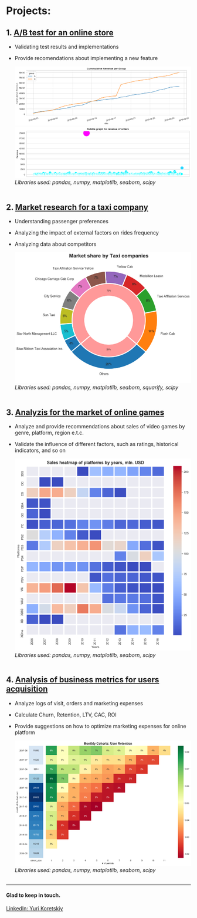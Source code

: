 # Projects:



## 1. [A/B test for an online store](https://github.com/yurikoretskiy/ab_test_online_shop)
   - Validating test results and implementations
   - Provide recomendations about implementing a new feature<br>
   
     ![](/images/cum_rev_group.png)<br>
     ![](/images/bubble_revenue.png)<br>
     *Libraries used: pandas, numpy, matplotlib, seaborn, scipy*<br><br>
    
## 2. [Market research for a taxi company](https://github.com/yurikoretskiy/taxi_market_research)
   - Understanding passenger preferences 
   - Analyzing the impact of external factors on rides frequency
   - Analyzing data about competitors<br>
   
     ![](/images/taxi_share.png)<br> 
     *Libraries used: pandas, numpy, matplotlib, seaborn, squarify, scipy*<br><br>
    
## 3. [Analyzis for the market of online games](https://github.com/yurikoretskiy/games_market_research)
   - Analyze and provide recommendations about sales of video games by genre, platform, region e.t.c.
   - Validate the influence of different factors, such as ratings, historical indicators, and so on<br>
   
     ![](/images/heatmap.png)<br>
     *Libraries used: pandas, numpy, matplotlib, seaborn, scipy*<br><br>

## 4. [Analysis of business metrics for users acquisition](https://github.com/yurikoretskiy/games_market_research)
   - Analyze logs of visit, orders and marketing expenses
   - Calculate Churn, Retention, LTV, CAC, ROI
   - Provide suggestions on how to optimize marketing expenses for online platform<br>
   
     ![](/images/user_retention.png)<br>
     *Libraries used: pandas, numpy, matplotlib, seaborn, scipy*<br><br>


***
#### Glad to keep in touch.
[LinkedIn: Yuri Koretskiy](https://www.linkedin.com/in/yurikoretskiy/)

